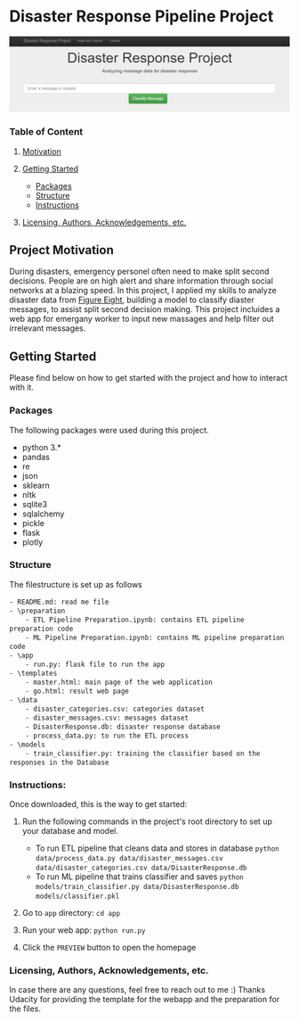 # Disaster Response Pipeline Project

![webapp-header](Disaster.PNG)


### Table of Content

1. [Motivation](#motivation)
2. [Getting Started](#start)
    - [Packages](#packages)
    - [Structure](#structure)
    - [Instructions](#instructions)

3. [Licensing, Authors, Acknowledgements, etc.](#licensing-authors-acknowledgements-etc)



## Project Motivation

During disasters, emergency personel often need to make split second decisions. People are on high alert and share information through social networks at a blazing speed.
In this project, I applied my skills to analyze disaster data from [Figure Eight](https://appen.com/), building a model to classify diaster messages, to assist split second decision making.
This project incluides a web app for emergany worker to input new massages and help filter out irrelevant messages.

## Getting Started

Please find below on how to get started with the project and how to interact with it.

### Packages

The following packages were used during this project.


- python 3.*
- pandas
- re
- json
- sklearn
- nltk
- sqlite3
- sqlalchemy
- pickle
- flask
- plotly


### Structure

The filestructure is set up as follows

	- README.md: read me file
    - \preparation
	    - ETL Pipeline Preparation.ipynb: contains ETL pipeline preparation code
	    - ML Pipeline Preparation.ipynb: contains ML pipeline preparation code
    - \app
        - run.py: flask file to run the app
    - \templates
        - master.html: main page of the web application 
        - go.html: result web page
    - \data
        - disaster_categories.csv: categories dataset
        - disaster_messages.csv: messages dataset
        - DisasterResponse.db: disaster response database
        - process_data.py: to run the ETL process
    - \models
        - train_classifier.py: training the classifier based on the responses in the Database



### Instructions:
Once downloaded, this is the way to get started: 
1. Run the following commands in the project's root directory to set up your database and model.

    - To run ETL pipeline that cleans data and stores in database
        `python data/process_data.py data/disaster_messages.csv data/disaster_categories.csv data/DisasterResponse.db`
    - To run ML pipeline that trains classifier and saves
        `python models/train_classifier.py data/DisasterResponse.db models/classifier.pkl`

2. Go to `app` directory: `cd app`

3. Run your web app: `python run.py`

4. Click the `PREVIEW` button to open the homepage



### Licensing, Authors, Acknowledgements, etc.
In case there are any questions, feel free to reach out to me :)
Thanks Udacity for providing the template for the webapp and the preparation for the files.